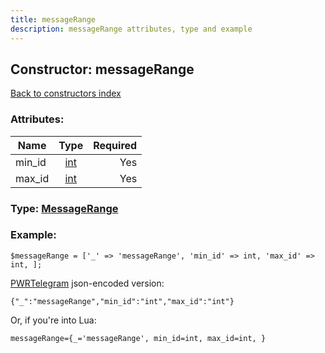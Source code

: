```yaml
---
title: messageRange
description: messageRange attributes, type and example
---
```

## Constructor: messageRange  
[Back to constructors index](index.md)



### Attributes:

| Name     |    Type       | Required |
|----------|:-------------:|---------:|
|min\_id|[int](../types/int.md) | Yes|
|max\_id|[int](../types/int.md) | Yes|



### Type: [MessageRange](../types/MessageRange.md)


### Example:

```
$messageRange = ['_' => 'messageRange', 'min_id' => int, 'max_id' => int, ];
```  

[PWRTelegram](https://pwrtelegram.xyz) json-encoded version:

```
{"_":"messageRange","min_id":"int","max_id":"int"}
```


Or, if you're into Lua:  


```
messageRange={_='messageRange', min_id=int, max_id=int, }

```



